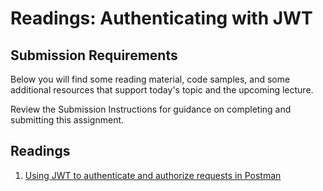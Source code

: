 # Readings: Authenticating with JWT

## Submission Requirements

Below you will find some reading material, code samples, and some additional resources that support today's topic and the upcoming lecture.

Review the Submission Instructions for guidance on completing and submitting this assignment.

## Readings

1. [Using JWT to authenticate and authorize requests in Postman](https://dev.to/loopdelicious/using-jwt-to-authenticate-and-authorize-requests-in-postman-3a5h)
